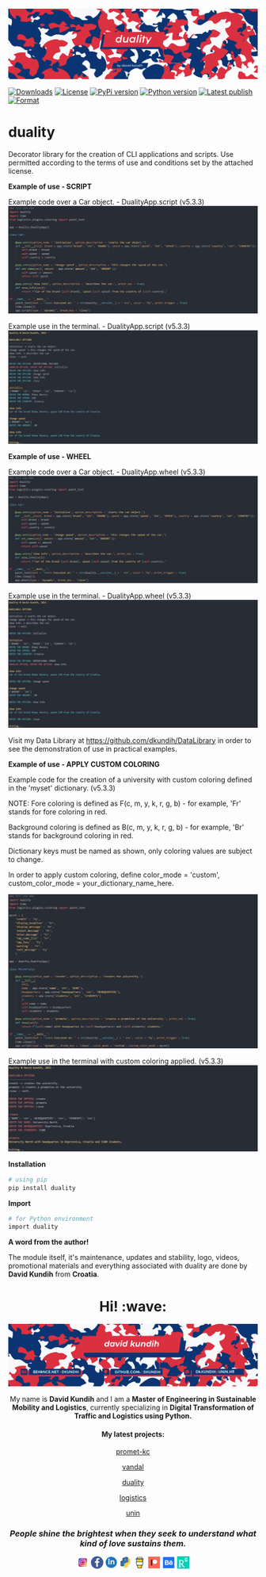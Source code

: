 ![duality-header](https://raw.githubusercontent.com/dkundih/duality/main/_logistics/duality.jpg)

[![Downloads](https://img.shields.io/pypi/dm/duality?color=F43&label=Downloads&style=flat-square)](https://pypi.org/project/duality)
[![License](https://img.shields.io/pypi/l/duality?color=178&label=License&style=flat-square)](https://github.com/dkundih/duality/blob/main/LICENSE)
[![PyPi version](https://img.shields.io/pypi/v/duality?color=178&&label=PyPi%20version&style=flat-square)](https://pypi.org/project/duality)
[![Python version](https://img.shields.io/pypi/pyversions/duality?color=178&label=Python%20version&style=flat-square)](https://pypi.org/project/duality)
[![Latest publish](https://img.shields.io/github/last-commit/dkundih/duality?color=178&label=Latest%20publish&style=flat-square)](https://github.com/dkundih/duality)
[![Format](https://img.shields.io/pypi/format/duality?color=178&label=Format&style=flat-square)](https://pypi.org/project/duality)

duality
=====

Decorator library for the creation of CLI applications and scripts.
Use permitted according to the terms of use and conditions set by the attached license.


**Example of use - SCRIPT**

Example code over a Car object. - DualityApp.script (v5.3.3)
<img src='https://raw.githubusercontent.com/dkundih/duality/main/_logistics/T_dynamicScript1.jpg'/>

Example use in the terminal. - DualityApp.script (v5.3.3)
<img src='https://raw.githubusercontent.com/dkundih/duality/main/_logistics/T_dynamicScript2.jpg'/>


**Example of use - WHEEL**

Example code over a Car object. - DualityApp.wheel (v5.3.3)
<img src='https://raw.githubusercontent.com/dkundih/duality/main/_logistics/T_dynamicWheel1.jpg'/>

Example use in the terminal. - DualityApp.wheel (v5.3.3)
<img src='https://raw.githubusercontent.com/dkundih/duality/main/_logistics/T_dynamicWheel2.jpg'/>

Visit my Data Library at https://github.com/dkundih/DataLibrary in order to see the demonstration of use in practical examples.

**Example of use - APPLY CUSTOM COLORING**

Example code for the creation of a university with custom coloring defined in the 'myset' dictionary. (v5.3.3)

NOTE: Fore coloring is defined as F(c, m, y, k, r, g, b) - for example, 'Fr' stands for fore coloring in red.

Background coloring is defined as B(c, m, y, k, r, g, b) - for example, 'Br' stands for background coloring in red.

Dictionary keys must be named as shown, only coloring values are subject to change.

In order to apply custom coloring, define color_mode = 'custom', custom_color_mode = your_dictionary_name_here.

<img src='https://raw.githubusercontent.com/dkundih/duality/main/_logistics/T_customColoring1.jpg'/>

Example use in the terminal with custom coloring applied. (v5.3.3)
<img src='https://raw.githubusercontent.com/dkundih/duality/main/_logistics/T_customColoring2.jpg'/>

**Installation**

```sh
# using pip
pip install duality
```
**Import**

```sh
# for Python environment
import duality
```

**A word from the author!**

The module itself, it's maintenance, updates and stability, logo, videos, promotional materials and everything associated with duality are done by **David Kundih** from **Croatia**.

<h1 align='center'> Hi! :wave:</h1>
 
<img src='https://raw.githubusercontent.com/dkundih/dkundih/main/.logistics/BLUERED_GHiLI.jpg'/>

<p align='center'>
My name is <b>David Kundih</b> and I am a <b>Master of Engineering in Sustainable Mobility and Logistics</b>, currently specializing in <b>Digital Transformation of Traffic and Logistics using Python.</b>
</p>
 
<h4 align='center'>My latest projects:</h4>
<p align='center'>
<a href="https://github.com/dkundih/promet-kc">promet-kc</p>  
<p align='center'>
<a href="https://github.com/dkundih/vandal">vandal</p>  
<p align='center'>
<a href="https://github.com/dkundih/duality">duality</p>
<p align='center'>
<a href="https://github.com/dkundih/logistics">logistics</p>    
<p align='center'>
<a href="https://github.com/dkundih/unin">unin</a></p>
</p>

<h3 align='center'><i>People shine the brightest when they seek to understand what kind of love sustains them.</i></h3>

<p align='center'>
<a href="https://www.instagram.com/dkundih/"><img height="25" src="https://raw.githubusercontent.com/dkundih/dkundih/main/.logistics/instagram.jpg"></a>
<a href="https://www.facebook.com/dkundih/"><img height="25" src="https://raw.githubusercontent.com/dkundih/dkundih/main/.logistics/fb.jpg"></a>
<a href="https://www.linkedin.com/in/dkundih/"><img height="25" src="https://raw.githubusercontent.com/dkundih/dkundih/main/.logistics/linkedin.png"></a>
<a href="https://www.pypi.org/user/dkundih/"><img height="25" src="https://raw.githubusercontent.com/dkundih/dkundih/main/.logistics/pypi.jpg"></a>
<a href="https://www.buymeacoffee.com/dkundih"><img height="25" src="https://raw.githubusercontent.com/dkundih/dkundih/main/.logistics/buymeacoffee.jpg"></a>
<a href="https://www.patreon.com/dkundih"><img height="25" src="https://raw.githubusercontent.com/dkundih/dkundih/main/.logistics/patreon.jpg"></a>
<a href="https://www.behance.net/dkundih"><img height="25" src="https://raw.githubusercontent.com/dkundih/dkundih/main/.logistics/behance.jpg"></a>
<a href="https://www.researchgate.net/profile/David-Kundih"><img height="25" src="https://raw.githubusercontent.com/dkundih/dkundih/main/.logistics/rg.jpg"></a>
